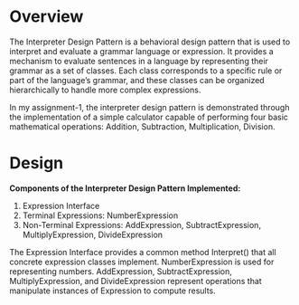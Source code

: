 # Overview

The Interpreter Design Pattern is a behavioral design pattern that is used to interpret and evaluate a grammar language or expression. 
It provides a mechanism to evaluate sentences in a language by representing their grammar as a set of classes. 
Each class corresponds to a specific rule or part of the language’s grammar, and these classes can be organized hierarchically to handle more complex expressions.

In my assignment-1, the interpreter design pattern is demonstrated through the implementation of a simple calculator capable of performing four basic mathematical operations:
Addition, Subtraction, Multiplication, Division.

# Design

**Components of the Interpreter Design Pattern Implemented:**
1) Expression Interface
2) Terminal Expressions: NumberExpression
3) Non-Terminal Expressions: AddExpression, SubtractExpression, MultiplyExpression, DivideExpression

The Expression Interface provides a common method Interpret() that all concrete expression classes implement.
NumberExpression is used for representing numbers.
AddExpression, SubtractExpression, MultiplyExpression, and DivideExpression represent operations that manipulate instances of Expression to compute results.


